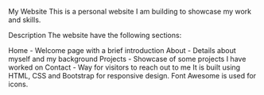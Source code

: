 My Website
This is a personal website I am building to showcase my work and skills.

Description
The website  have the following sections:

Home - Welcome page with a brief introduction
About - Details about myself and my background
Projects - Showcase of some projects I have worked on
Contact - Way for visitors to reach out to me
It is built using HTML, CSS and Bootstrap for responsive design. Font Awesome is used for icons.
